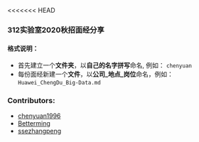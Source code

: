 <<<<<<< HEAD
### 312实验室2020秋招面经分享

#### **格式说明：**
- 首先建立一个**文件夹**，以**自己的名字拼写**命名, 例如：
 `chenyuan`
- 每份面经新建一个**文件**，以**公司\_地点\_岗位**命名，例如：
`Huawei_ChengDu_Big-Data.md`

### Contributors: 
- [chenyuan1996](https://github.com/chenyuan1996)
- [Betterming](https://github.com/Betterming)
- [ssezhangpeng](https://github.com/ssezhangpeng)
